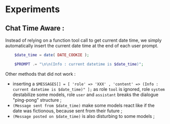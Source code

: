 # Experiments

## Chat Time Aware :

Instead of relying on a function tool call to get current date time, we simply automatically insert the current date time at the end of each user prompt.

```PHP
	$date_time = date( DATE_COOKIE );

	$PROMPT .= "\n\n(Info : current datetime is $date_time)";
```

Other methods that did not work :
- inserting a `$MESSAGES[] = [ 'role' => 'XXX' , 'content' => (Info : current datetime is $date_time)" ];` as role `tool` is ignored, role `system` destabilize some models, role `user` and `assistant` breaks the dialogue "ping-pong" structure ;
- `(Message sent from $date_time)` make some models react like if the date was fictionous, because sent from their future ;
- `(Message posted on $date_time)` is also disturbing to some models ;
